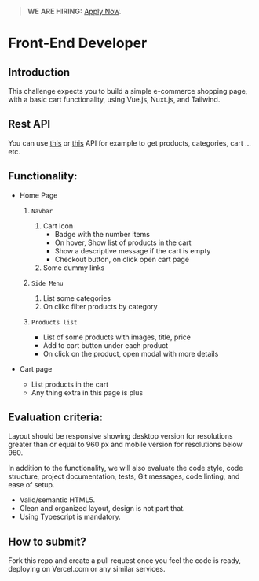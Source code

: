 > **WE ARE HIRING:** [Apply Now](https://www.knawat.com/career/).

# Front-End Developer

## Introduction

This challenge expects you to build a simple e-commerce shopping page, with a basic cart functionality, using Vue.js, Nuxt.js, and Tailwind.

## Rest API

You can use [this](https://limitless-lake-55070.herokuapp.com/swagger-ui.html) or [this](https://fakestoreapi.com/) API for example to get products, categories, cart ... etc.

## Functionality:

- Home Page
  1. `Navbar`
     1. Cart Icon
          - Badge with the number items
          - On hover, Show list of products in the cart
          - Show a descriptive message if the cart is empty
          - Checkout button, on click open cart page
     2. Some dummy links

  2. `Side Menu`
     1. List some categories
     2. On clikc filter products by category

  3. `Products list`
       - List of some products with images, title, price
       - Add to cart button under each product
       - On click on the product, open modal with more details

- Cart page
  - List products in the cart
  - Any thing extra in this page is plus

## Evaluation criteria:

Layout should be responsive showing desktop version for resolutions greater than or equal to 960 px and mobile version for resolutions below 960.

In addition to the functionality, we will also evaluate the code style, code structure, project documentation, tests, Git messages, code linting, and ease of setup.

- Valid/semantic HTML5.
- Clean and organized layout, design is not part that.
- Using Typescript is mandatory.

## How to submit?

Fork this repo and create a pull request once you feel the code is ready, deploying on Vercel.com or any similar services.
